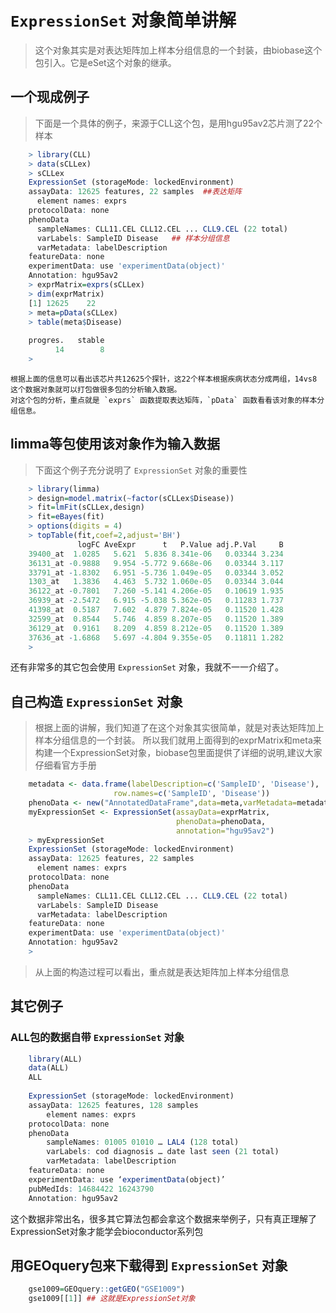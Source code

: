 #  `ExpressionSet` 对象简单讲解

> 这个对象其实是对表达矩阵加上样本分组信息的一个封装，由biobase这个包引入。它是eSet这个对象的继承。

## 一个现成例子

> 下面是一个具体的例子，来源于CLL这个包，是用hgu95av2芯片测了22个样本

```R
    > library(CLL)
    > data(sCLLex)
    > sCLLex
    ExpressionSet (storageMode: lockedEnvironment)
    assayData: 12625 features, 22 samples  ##表达矩阵
      element names: exprs 
    protocolData: none
    phenoData
      sampleNames: CLL11.CEL CLL12.CEL ... CLL9.CEL (22 total)
      varLabels: SampleID Disease   ## 样本分组信息
      varMetadata: labelDescription
    featureData: none
    experimentData: use 'experimentData(object)'
    Annotation: hgu95av2 
    > exprMatrix=exprs(sCLLex)
    > dim(exprMatrix)
    [1] 12625    22
    > meta=pData(sCLLex)
    > table(meta$Disease)
    
    progres.   stable 
          14        8 
    > 
```
    根据上面的信息可以看出该芯片共12625个探针，这22个样本根据疾病状态分成两组，14vs8
    这个数据对象就可以打包做很多包的分析输入数据。
    对这个包的分析，重点就是 `exprs` 函数提取表达矩阵，`pData` 函数看看该对象的样本分组信息。

## limma等包使用该对象作为输入数据

> 下面这个例子充分说明了 `ExpressionSet` 对象的重要性

```R
    > library(limma)
    > design=model.matrix(~factor(sCLLex$Disease))
    > fit=lmFit(sCLLex,design)
    > fit=eBayes(fit)
    > options(digits = 4)
    > topTable(fit,coef=2,adjust='BH')
               logFC AveExpr      t   P.Value adj.P.Val     B
    39400_at  1.0285   5.621  5.836 8.341e-06   0.03344 3.234
    36131_at -0.9888   9.954 -5.772 9.668e-06   0.03344 3.117
    33791_at -1.8302   6.951 -5.736 1.049e-05   0.03344 3.052
    1303_at   1.3836   4.463  5.732 1.060e-05   0.03344 3.044
    36122_at -0.7801   7.260 -5.141 4.206e-05   0.10619 1.935
    36939_at -2.5472   6.915 -5.038 5.362e-05   0.11283 1.737
    41398_at  0.5187   7.602  4.879 7.824e-05   0.11520 1.428
    32599_at  0.8544   5.746  4.859 8.207e-05   0.11520 1.389
    36129_at  0.9161   8.209  4.859 8.212e-05   0.11520 1.389
    37636_at -1.6868   5.697 -4.804 9.355e-05   0.11811 1.282
    > 
```
还有非常多的其它包会使用 `ExpressionSet` 对象，我就不一一介绍了。

## 自己构造 `ExpressionSet` 对象

> 根据上面的讲解，我们知道了在这个对象其实很简单，就是对表达矩阵加上样本分组信息的一个封装。
> 所以我们就用上面得到的exprMatrix和meta来构建一个ExpressionSet对象，biobase包里面提供了详细的说明,建议大家仔细看官方手册

```R
    metadata <- data.frame(labelDescription=c('SampleID', 'Disease'),
                       row.names=c('SampleID', 'Disease'))
    phenoData <- new("AnnotatedDataFrame",data=meta,varMetadata=metadata)
    myExpressionSet <- ExpressionSet(assayData=exprMatrix,
                                     phenoData=phenoData,
                                     annotation="hgu95av2")
    > myExpressionSet
    ExpressionSet (storageMode: lockedEnvironment)
    assayData: 12625 features, 22 samples 
      element names: exprs 
    protocolData: none
    phenoData
      sampleNames: CLL11.CEL CLL12.CEL ... CLL9.CEL (22 total)
      varLabels: SampleID Disease
      varMetadata: labelDescription
    featureData: none
    experimentData: use 'experimentData(object)'
    Annotation: hgu95av2 
    > 
```
> 从上面的构造过程可以看出，重点就是表达矩阵加上样本分组信息

## 其它例子

### ALL包的数据自带 `ExpressionSet` 对象
```R
    library(ALL)
    data(ALL)
    ALL
    
    ExpressionSet (storageMode: lockedEnvironment)
    assayData: 12625 features, 128 samples
        element names: exprs
    protocolData: none
    phenoData
        sampleNames: 01005 01010 … LAL4 (128 total)
        varLabels: cod diagnosis … date last seen (21 total)
        varMetadata: labelDescription
    featureData: none
    experimentData: use ‘experimentData(object)’
    pubMedIds: 14684422 16243790 
    Annotation: hgu95av2
```
这个数据非常出名，很多其它算法包都会拿这个数据来举例子，只有真正理解了ExpressionSet对象才能学会bioconductor系列包 

## 用GEOquery包来下载得到 `ExpressionSet` 对象
```R
    gse1009=GEOquery::getGEO("GSE1009")
    gse1009[[1]] ## 这就是ExpressionSet对象
```
